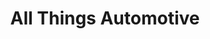 ---
title: "All Things Automotive"
url: /mcconnellsburg/all-things-automotive/
shop: Autowerkstatt
---